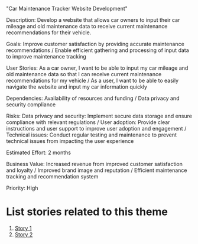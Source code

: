"Car Maintenance Tracker Website Development"

Description:
Develop a website that allows car owners to input their car mileage and old maintenance data to receive current maintenance recommendations for their vehicle.

Goals: Improve customer satisfaction by providing accurate maintenance recommendations / Enable efficient gathering and processing of input data to improve maintenance tracking

User Stories: 
As a car owner, I want to be able to input my car mileage and old maintenance data so that I can receive current maintenance recommendations for my vehicle / As a user, I want to be able to easily navigate the website and input my car information quickly

Dependencies: 
Availability of resources and funding / Data privacy and security compliance

Risks: 
Data privacy and security: Implement secure data storage and ensure compliance with relevant regulations / User adoption: Provide clear instructions and user support to improve user adoption and engagement / Technical issues: Conduct regular testing and maintenance to prevent technical issues from impacting the user experience

Estimated Effort: 2 months

Business Value: Increased revenue from improved customer satisfaction and loyalty / Improved brand image and reputation / Efficient maintenance tracking and recommendation system

Priority: High

# List stories related to this theme
1. [Story 1](documentation/templates/theme/initiatives/epics/stories/story_template.md)
2. [Story 2](documentation/templates/theme/initiatives/epics/stories/story_template2.md)